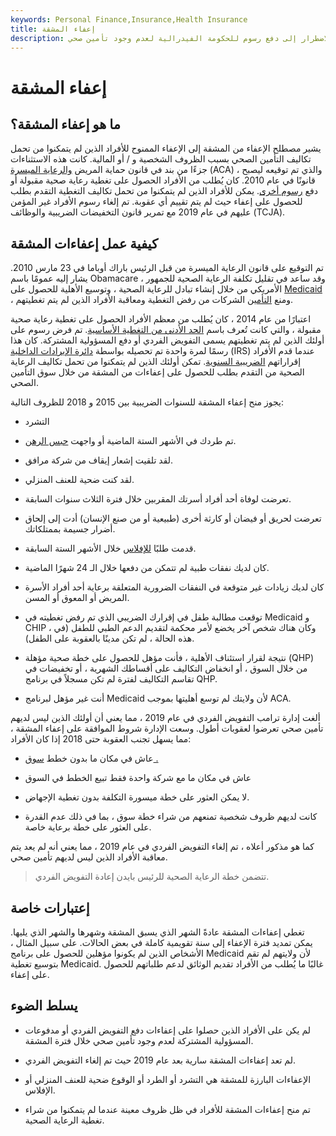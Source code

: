 ```yaml
---
keywords: Personal Finance,Insurance,Health Insurance
title: إعفاء المشقة
description: تعرف على المزيد حول الإعفاء من المشقة ، والذي أعفى الأفراد من الاضطرار إلى دفع رسوم للحكومة الفيدرالية لعدم وجود تأمين صحي.
---
```


# إعفاء المشقة
## ما هو إعفاء المشقة؟

يشير مصطلح الإعفاء من المشقة إلى الإعفاء الممنوح للأفراد الذين لم يتمكنوا من تحمل تكاليف التأمين الصحي بسبب الظروف الشخصية و / أو المالية. كانت هذه الاستثناءات جزءًا من بند في قانون حماية المريض [والرعاية الميسرة](/affordable-care-act) (ACA) ، والذي تم توقيعه ليصبح قانونًا في عام 2010. كان يُطلب من الأفراد الحصول على تغطية رعاية صحية مقبولة أو دفع [رسوم أخرى](/fee). يمكن للأفراد الذين لم يتمكنوا من تحمل تكاليف التغطية التقدم بطلب للحصول على إعفاء حيث لم يتم تقييم أي عقوبة. تم إلغاء رسوم الأفراد غير المؤمن عليهم في عام 2019 مع تمرير قانون التخفيضات الضريبية والوظائف (TCJA).

## كيفية عمل إعفاءات المشقة

تم التوقيع على قانون الرعاية الميسرة من قبل الرئيس باراك أوباما في 23 مارس 2010. يشار إليه عمومًا باسم Obamacare ، وقد ساعد في تقليل تكلفة الرعاية الصحية للجمهور الأمريكي من خلال إنشاء تبادل للرعاية الصحية ، وتوسيع الأهلية للحصول على [Medicaid](/medicaid) ، ومنع [التأمين](/insurance) الشركات من رفض التغطية ومعاقبة الأفراد الذين لم يتم تغطيتهم.

اعتبارًا من عام 2014 ، كان يُطلب من معظم الأفراد الحصول على تغطية رعاية صحية مقبولة ، والتي كانت تُعرف باسم [الحد الأدنى من التغطية الأساسية](/minimum-essential-coverage). تم فرض رسوم على أولئك الذين لم يتم تغطيتهم يسمى التفويض الفردي أو دفع المسؤولية المشتركة. كان هذا رسمًا لمرة واحدة تم تحصيله بواسطة [دائرة الإيرادات الداخلية](/irs) (IRS) عندما قدم الأفراد إقراراتهم [الضريبية السنوية](/taxreturn). تمكن أولئك الذين لم يتمكنوا من تحمل تكاليف الرعاية الصحية من التقدم بطلب للحصول على إعفاءات من المشقة من خلال سوق التأمين الصحي.

يجوز منح إعفاء المشقة للسنوات الضريبية بين 2015 و 2018 للظروف التالية:

- التشرد

- تم طردك في الأشهر الستة الماضية أو واجهت [حبس الرهن](/foreclosure).

- لقد تلقيت إشعار إيقاف من شركة مرافق.

- لقد كنت ضحية للعنف المنزلي.

- تعرضت لوفاة أحد أفراد أسرتك المقربين خلال فترة الثلاث سنوات السابقة.

- تعرضت لحريق أو فيضان أو كارثة أخرى (طبيعية أو من صنع الإنسان) أدت إلى إلحاق أضرار جسيمة بممتلكاتك.

- قدمت طلبًا [للإفلاس](/bankruptcy) خلال الأشهر الستة السابقة.

- كان لديك نفقات طبية لم تتمكن من دفعها خلال الـ 24 شهرًا الماضية.

- كان لديك زيادات غير متوقعة في النفقات الضرورية المتعلقة برعاية أحد أفراد الأسرة المريض أو المعوق أو المسن.

- توقعت مطالبة طفل في إقرارك الضريبي الذي تم رفض تغطيته في Medicaid و CHIP ، وكان هناك شخص آخر يخضع لأمر محكمة لتقديم الدعم الطبي للطفل (في هذه الحالة ، لم تكن مدينًا بالعقوبة على الطفل).

- نتيجة لقرار استئناف الأهلية ، فأنت مؤهل للحصول على خطة صحية مؤهلة (QHP) من خلال السوق ، أو انخفاض التكاليف على أقساطك الشهرية ، أو تخفيضات في تقاسم التكاليف لفترة لم تكن مسجلاً في برنامج QHP.

- أنت غير مؤهل لبرنامج Medicaid لأن ولايتك لم توسع أهليتها بموجب ACA.

ألغت إدارة ترامب التفويض الفردي في عام 2019 ، مما يعني أن أولئك الذين ليس لديهم تأمين صحي تعرضوا لعقوبات أطول. وسعت الإدارة شروط الموافقة على إعفاء المشقة ، مما يسهل تجنب العقوبة حتى 2018 إذا كان الأفراد:

- عاش في مكان ما بدون خطط [سوق .](/health-insurance-marketplace)

- عاش في مكان ما مع شركة واحدة فقط تبيع الخطط في السوق

- لا يمكن العثور على خطة ميسورة التكلفة بدون تغطية الإجهاض.

- كانت لديهم ظروف شخصية تمنعهم من شراء خطة سوق ، بما في ذلك عدم القدرة على العثور على خطة برعاية خاصة.

كما هو مذكور أعلاه ، تم إلغاء التفويض الفردي في عام 2019 ، مما يعني أنه لم يعد يتم معاقبة الأفراد الذين ليس لديهم تأمين صحي.

> تتضمن خطة الرعاية الصحية للرئيس بايدن إعادة التفويض الفردي.

>

## إعتبارات خاصة

تغطي إعفاءات المشقة عادةً الشهر الذي يسبق المشقة وشهرها والشهر الذي يليها. يمكن تمديد فترة الإعفاء إلى سنة تقويمية كاملة في بعض الحالات. على سبيل المثال ، الأشخاص الذين لم يكونوا مؤهلين للحصول على برنامج Medicaid لأن ولايتهم لم تقم بتوسيع تغطية Medicaid. غالبًا ما يُطلب من الأفراد تقديم الوثائق لدعم طلباتهم للحصول على إعفاء.

## يسلط الضوء

- لم يكن على الأفراد الذين حصلوا على إعفاءات دفع التفويض الفردي أو مدفوعات المسؤولية المشتركة لعدم وجود تأمين صحي خلال فترة المشقة.

- لم تعد إعفاءات المشقة سارية بعد عام 2019 حيث تم إلغاء التفويض الفردي.

- الإعفاءات البارزة للمشقة هي التشرد أو الطرد أو الوقوع ضحية للعنف المنزلي أو الإفلاس.

- تم منح إعفاءات المشقة للأفراد في ظل ظروف معينة عندما لم يتمكنوا من شراء تغطية الرعاية الصحية.

